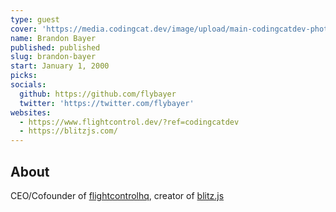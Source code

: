 ```yaml
---
type: guest
cover: 'https://media.codingcat.dev/image/upload/main-codingcatdev-photo/podcast-guest/flybayer'
name: Brandon Bayer
published: published
slug: brandon-bayer
start: January 1, 2000
picks:
socials:
  github: https://github.com/flybayer
  twitter: 'https://twitter.com/flybayer'
websites:
  - https://www.flightcontrol.dev/?ref=codingcatdev
  - https://blitzjs.com/
---
```


## About

CEO/Cofounder of [flightcontrolhq](https://www.flightcontrol.dev/?ref=codingcatdev), creator of [blitz.js](https://blitzjs.com/)
